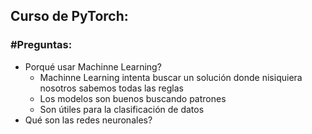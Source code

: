 ## Curso de PyTorch:

   ### #Preguntas:
   - Porqué usar Machinne Learning?
      -  Machinne Learning intenta buscar un solución donde nisiquiera nosotros sabemos todas las reglas
      -  Los modelos son buenos buscando patrones
      -  Son útiles para la clasificación de datos
   - Qué son las redes neuronales?